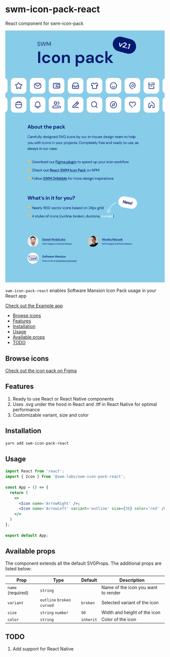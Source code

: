 # swm-icon-pack-react
React component for swm-icon-pack 

![cover](/images/intro.png)

`swm-icon-pack-react` enables Software Mansion Icon Pack usage in your React app

[Check out the Example app](https://github.com/software-mansion-labs/swm-icon-pack-react/tree/main/example)

- [Browse icons](#browse-icons)
- [Features](#features)
- [Installation](#installation)
- [Usage](#usage)
- [Available props](#available-props)
- [TODO](#todo)

## Browse icons

[Check out the icon pack on Figma](https://www.figma.com/community/file/942053544758339202/swm-icon-pack)

## Features

1. Ready to use React or React Native components
2. Uses .svg under the hood in React and .ttf in React Native for optimal performance
3. Customizable variant, size and color

## Installation

```bash
yarn add swm-icon-pack-react
```

## Usage

```jsx
import React from 'react';
import { Icon } from '@swm-labs/swm-icon-pack-react';

const App = () => {
  return (
    <>
      <Icon name='ArrowRight' />;
      <Icon name='ArrowLeft' variant='outline' size={36} color='red' />;
    </>
  )
};

export default App;
```

## Available props

The component extends all the default SVGProps. The additional props are listed below:

| Prop          | Type                                  | Default   | Description                                     |
| ------------- | ------------------------------------- | --------- | ----------------------------------------------- |
| `name` (required)       | `string`                              |           | Name of the icon you want to render                     |                      |
| `variant`     | `outline` `broken` `curved` | `broken` | Selected variant of the icon                                |
| `size`        | `string` `number`                     | `50`      | Width and height of the icon |                         |
| `color`       | `string`                              | `inherit` | Color of the icon                     |


## TODO

1. Add support for React Native

